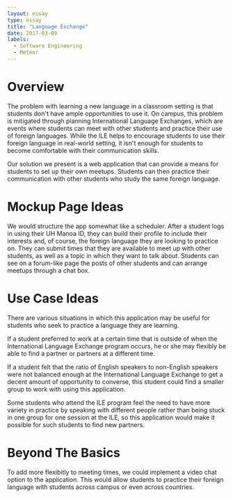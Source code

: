 ```yaml
---
layout: essay
type: essay
title: "Language Exchange"
date: 2017-03-09
labels:
  - Software Engineering
  - Meteor
---
```


# Overview
The problem with learning a new language in a classroom setting is that students don't have ample opportunities to use it.  On campus, this problem is mitigated through planning International Language Exchanges, which are events where students can meet with other students and practice their use of foreign languages.  While the ILE helps to encourage students to use their foreign language in real-world setting, it isn't enough for students to become comfortable with their communication skills.

Our solution we present is a web application that can provide a means for students to set up their own meetups.  Students can then practice their communication with other students who study the same foreign language.

# Mockup Page Ideas
We would structure the app somewhat like a scheduler.  After a student logs in using their UH Manoa ID, they can build their profile to include their interests and, of course, the foreign language they are looking to practice on.  They can submit times that they are available to meet up with other students, as well as a topic in which they want to talk about.  Students can see on a forum-like page the posts of other students and can arrange meetups through a chat box.

# Use Case Ideas
There are various situations in which this application may be useful for students who seek to practice a language they are learning.

If a student preferred to work at a certain time that is outside of when the International Language Exchange program occurs, he or she may flexibly be able to find a partner or partners at a different time.

If a student felt that the ratio of English speakers to non-English speakers were not balanced enough at the International Language Exchange to get a decent amount of opportunity to converse, this student could find a smaller group to work with using this application.

Some students who attend the ILE program feel the need to have more variety in practice by speaking with different people rather than being stuck in one group for one session at the ILE, so this application would make it possible for such students to find new partners. 

# Beyond The Basics
To add more flexibitly to meeting times, we could implement a video chat option to the application.  This would allow students to practice their foreign language with students across campus or even across countries.
